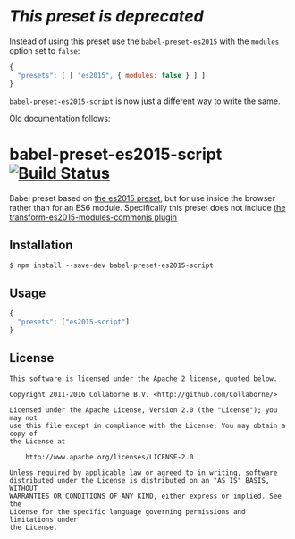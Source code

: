 *This preset is deprecated*
===========================

Instead of using this preset use the `babel-preset-es2015` with the `modules` option set to `false`:

```js
{
  "presets": [ [ "es2015", { modules: false } ] ]
}
```

`babel-preset-es2015-script` is now just a different way to write the same.

Old documentation follows:

babel-preset-es2015-script [![Build Status](https://travis-ci.org/Collaborne/babel-preset-es2015-script.svg?branch=master)](https://travis-ci.org/Collaborne/babel-preset-es2015-script)
=========
Babel preset based on [the es2015 preset](http://babeljs.io/docs/plugins/preset-es2015/), but for use inside the browser rather than for an ES6 module.
Specifically this preset does not include [the transform-es2015-modules-commonjs plugin](http://babeljs.io/docs/plugins/transform-es2015-modules-commonjs/)

## Installation

	$ npm install --save-dev babel-preset-es2015-script

## Usage

```js
{
  "presets": ["es2015-script"]
}
```

## License

    This software is licensed under the Apache 2 license, quoted below.

    Copyright 2011-2016 Collaborne B.V. <http://github.com/Collaborne/>

    Licensed under the Apache License, Version 2.0 (the "License"); you may not
    use this file except in compliance with the License. You may obtain a copy of
    the License at

        http://www.apache.org/licenses/LICENSE-2.0

    Unless required by applicable law or agreed to in writing, software
    distributed under the License is distributed on an "AS IS" BASIS, WITHOUT
    WARRANTIES OR CONDITIONS OF ANY KIND, either express or implied. See the
    License for the specific language governing permissions and limitations under
    the License.
